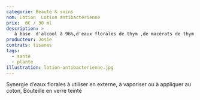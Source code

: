 ```yaml
---
categorie: Beauté & soins
nom: Lotion  Lotion antibactérienne
prix:  6€ / 30 ml
description: >
   à base  d'alcool à 96%,d'eaux florales de thym ,de macérats de thym ,lavande et d'hysope,et d'huile essentielles de citron,ravintsara,NiaouliTea tree,lavande aspic.
producteur: Josie
contrats: tisanes
tags: 
  - santé
  - plante
illustration: lotion-antibacterienne.jpg
---
```


Synergie d’eaux florales à utiliser en externe, à vaporiser ou à appliquer au coton, Bouteille en verre teinté